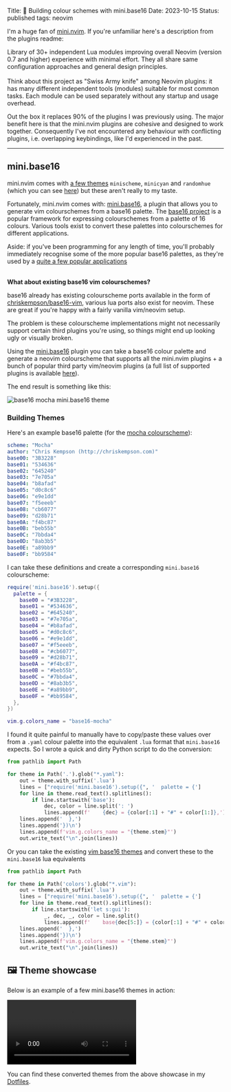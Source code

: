 Title: 🎨 Building colour schemes with mini.base16
Date: 2023-10-15
Status: published
tags: neovim

I'm a huge fan of [mini.nvim](https://github.com/echasnovski/mini.nvim). If you're unfamiliar here's a description from the plugins readme:

<div class="alert alert-info">
Library of 30+ independent Lua modules improving overall Neovim (version 0.7 and higher) experience with minimal effort. They all share same configuration approaches and general design principles.
<br>
<br>
Think about this project as "Swiss Army knife" among Neovim plugins: it has many different independent tools (modules) suitable for most common tasks. Each module can be used separately without any startup and usage overhead.
</div>

Out the box it replaces 90% of the plugins I was previously using. The major
benefit here is that the mini.nvim plugins are cohesive and designed to work
together. Consequently I've not encountered any behaviour with conflicting
plugins, i.e. overlapping keybindings, like I'd experienced in the past.

---

## mini.base16

mini.nvim comes with [a few
themes](https://github.com/echasnovski/mini.nvim#plugin-colorschemes)
`minischeme`, `minicyan` and `randomhue` (which you can see
[here](https://github.com/echasnovski/mini.nvim/blob/main/readmes/mini-base16.md#demo))
but these aren't really to my taste.

Fortunately, mini.nvim comes with:
[mini.base16](https://github.com/echasnovski/mini.base16), a plugin that allows
you to generate vim colourschemes from a base16 palette. The [base16
project](https://github.com/chriskempson/base16) is a popular framework for
expressing colourschemes from a palette of 16 colours. Various tools exist to
convert these palettes into colourschemes for different applications.

<div class="alert alert-warning fst-italic">
Aside: if you've been programming for
any length of time, you'll probably immediately recognise some of the more
popular base16 palettes, as they're used by a <a class="alert-link fw-normal" href="https://github.com/chriskempson/base16#used-by">quite a few popular applications</a>
</div>

<br>

**What about existing base16 vim colourschemes?**

base16 already has existing colourscheme ports available in the form of
[chriskempson/base16-vim](https://github.com/chriskempson/base16-vim), various
lua ports also exist for neovim. These are great if you're happy with a fairly
vanilla vim/neovim setup.

The problem is these colourscheme implementations might not necessarily support
certain third plugins you're using, so things might end up looking ugly or
visually broken.

Using the [mini.base16](https://github.com/echasnovski/mini.base16) plugin you
can take a base16 colour palette and generate a neovim colourscheme that
supports all the mini.nvim plugins + a bunch of popular third party vim/neovim
plugins (a full list of supported plugins is available
[here](https://github.com/echasnovski/mini.nvim/blob/main/readmes/mini-base16.md#features)).

The end result is something like this:

<img src="{static}/images/base16-mocha.png" class="img-fluid rounded mx-auto d-block" alt="base16 mocha mini.base16 theme">


### Building Themes

Here's an example base16 palette (for the [mocha colourscheme](https://github.com/chriskempson/base16-default-schemes/blob/master/mocha.yaml)):

```yaml
scheme: "Mocha"
author: "Chris Kempson (http://chriskempson.com)"
base00: "3B3228"
base01: "534636"
base02: "645240"
base03: "7e705a"
base04: "b8afad"
base05: "d0c8c6"
base06: "e9e1dd"
base07: "f5eeeb"
base08: "cb6077"
base09: "d28b71"
base0A: "f4bc87"
base0B: "beb55b"
base0C: "7bbda4"
base0D: "8ab3b5"
base0E: "a89bb9"
base0F: "bb9584"
```

I can take these definitions and create a corresponding `mini.base16` colourscheme:

```lua
require('mini.base16').setup({
  palette = {
    base00 = "#3B3228",
    base01 = "#534636",
    base02 = "#645240",
    base03 = "#7e705a",
    base04 = "#b8afad",
    base05 = "#d0c8c6",
    base06 = "#e9e1dd",
    base07 = "#f5eeeb",
    base08 = "#cb6077",
    base09 = "#d28b71",
    base0A = "#f4bc87",
    base0B = "#beb55b",
    base0C = "#7bbda4",
    base0D = "#8ab3b5",
    base0E = "#a89bb9",
    base0F = "#bb9584",
  },
})

vim.g.colors_name = "base16-mocha"
```

I found it quite painful to manually have to copy/paste these values over from
a `.yaml` colour palette into the equivalent `.lua` format that `mini.base16`
expects. So I wrote a quick and dirty Python script to do the conversion:

```python
from pathlib import Path

for theme in Path('.').glob("*.yaml"):
    out = theme.with_suffix('.lua')
    lines = ["require('mini.base16').setup({", '  palette = {']
    for line in theme.read_text().splitlines():
        if line.startswith('base'):
            dec, color = line.split(': ')
            lines.append(f'    {dec} = {color[:1] + "#" + color[1:]},')
    lines.append('  },')
    lines.append('})\n')
    lines.append(f'vim.g.colors_name = "{theme.stem}"')
    out.write_text("\n".join(lines))
```

Or you can take the existing [vim base16 themes]() and convert these to the `mini.base16` lua equivalents

```python
from pathlib import Path

for theme in Path('colors').glob("*.vim"):
    out = theme.with_suffix('.lua')
    lines = ["require('mini.base16').setup({", '  palette = {']
    for line in theme.read_text().splitlines():
        if line.startswith('let s:gui'):
            _, dec, _, color = line.split()
            lines.append(f'    base{dec[5:]} = {color[:1] + "#" + color[1:]},')
    lines.append('  },')
    lines.append('})\n')
    lines.append(f'vim.g.colors_name = "{theme.stem}"')
    out.write_text("\n".join(lines))
```


## 🖼️ Theme showcase

Below is an example of a few mini.base16 themes in action:

<video class="w-100" controls>
    <source src="{static}/images/base16-themes.mp4">
</video>

You can find these converted themes from the above showcase in my
[Dotfiles](https://github.com/Jackevansevo/Dotfiles/tree/main/nvim/colors).
